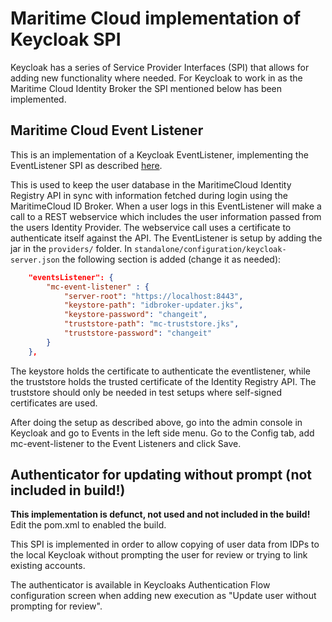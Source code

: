 # Maritime Cloud implementation of Keycloak SPI

Keycloak has a series of Service Provider Interfaces (SPI) that allows for adding new functionality where needed. For Keycloak to work in as the Maritime Cloud Identity Broker the SPI mentioned below has been implemented.

## Maritime Cloud Event Listener
This is an implementation of a Keycloak EventListener, implementing the EventListener SPI as described [here](http://keycloak.github.io/docs/userguide/keycloak-server/html/providers.html).

This is used to keep the user database in the MaritimeCloud Identity Registry API in sync with information fetched during login using the MaritimeCloud ID Broker. When a user logs in this EventListener will make a call to a REST webservice which includes the user information passed from the users Identity Provider. The webservice call uses a certificate to authenticate itself against the API. The EventListener is setup by adding the jar in the `providers/` folder. In `standalone/configuration/keycloak-server.json` the following section is added (change it as needed):

```json
	"eventsListener": {
		"mc-event-listener" : {
			"server-root": "https://localhost:8443",
			"keystore-path": "idbroker-updater.jks",
			"keystore-password": "changeit",
			"truststore-path": "mc-truststore.jks",
			"truststore-password": "changeit"
		}
	},
```

The keystore holds the certificate to authenticate the eventlistener, while the truststore holds the trusted certificate of the Identity Registry API. The truststore should only be needed in test setups where self-signed certificates are used.

After doing the setup as described above, go into the admin console in Keycloak and go to Events in the left side menu. Go to the Config tab, add mc-event-listener to the Event Listeners and click Save.


## Authenticator for updating without prompt (not included in build!)
**This implementation is defunct, not used and not included in the build!** Edit the pom.xml to enabled the build.

This SPI is implemented in order to allow copying of user data from IDPs to the local Keycloak without prompting the user for review or trying to link existing accounts.

The authenticator is available in Keycloaks Authentication Flow configuration screen when adding new execution as "Update user without prompting for review".
